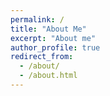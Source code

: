 ```yaml
---
permalink: /
title: "About Me"
excerpt: "About me"
author_profile: true
redirect_from: 
  - /about/
  - /about.html
---
```



